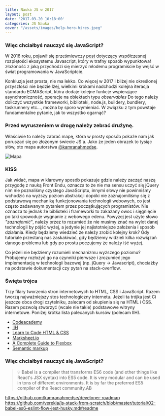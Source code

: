 ```yaml
---
title: Nauka JS w 2017
layout: post
date: '2017-03-20 10:18:00'
categories: JS Nauka
cover: "/assets/images/help-hero-hires.jpeg"
---
```


### Więc chciałbyś nauczyć się JavaScript?

W 2016 roku, pojawił się prześmiewczy [post](https://hackernoon.com/how-it-feels-to-learn-javascript-in-2016-d3a717dd577f#.hnnzagpmm) dotyczący współczesnej rozpiętości ekosystemu Javascript, który w trafny sposób wypunktował złożoność z jaką przychodzi się mierzyć młodemu programiście by wejść w świat programowania w JavaScriptcie. 

Konkluzja jest prosta, nie ma lekko. Co więcej w 2017 i bliżej nie określonej przyszłości nie będzie lżej, wielkimi krokami nadchodzi kolejna iteracja standardu ECMAScript, która dodaje kolejne funkcje wspierające asynchroniczność, operacje na obiektach typu *observables* Do tego należy doliczyć wszystkie frameworki, biblioteki, node.js, buildery, bundlery, taskrunnery etc..., można by sporo wymieniać. W związku z tym powstaje fundamentalne pytanie, jak to wszystko ogarnąć? 

### Przed wyruszeniem w drogę należy zebrać drużynę.

Właściwie to należy zabrać mapę, która w prosty sposób pokaże nam jak poruszać się po złożonym świecie JS'a. Jako że jeden obrazek to tysiąc słów, oto mapa autorstwa [@kamranahmedse](https://github.com/kamranahmedse/developer-roadmap).

![Mapa][mapa]

[mapa]: https://camo.githubusercontent.com/aab59f179c70343b2e9ad70cf8520d08b4622502/68747470733a2f2f692e696d6775722e636f6d2f326164764d39572e706e67 "Front End Map"

### KISS

Jak widać, mapa w klarowny sposób pokazuje gdzie należy zacząć naszą przygodę z nauką Front Endu, oznacza to że nie ma sensu uczyć się jQuery nim nie poznaliśmy czystego JavaScriptu, innymi słowy nie powinniśmy wchodzić na wyższy poziom abstrakcji dopóki nie zaznajomiliśmy się z podstawową mechaniką funkcjonowania technologii webowych, co jest często zadawanym pytaniem przez początkujących programistów. Nie oznacza to jednak że biblioteki i frameworki to zakazany owoc i sięgnięcie po taki spowoduje wygnanie z webowego edenu. Powyżej jest użyte słowo *"zaznajomić"*, należy przez to rozumieć że nie musimy znać na wylot danej technologii by pójść wyżej, a jedynie jej najistotniejsze założenia i sposób działania. Kiedy będziemy wiedzieć że należy zrobić kolejny krok? Gdy tutoriale przestaną nas zaskakiwać, gdy będziemy widzieli kilka rozwiązań danego problemu lub gdy po prostu poczujemy że należy iść wyżej. 

Co jeżeli nie będziemy rozumieli mechanizmu wyższego poziomu? Próbujemy rozłożyć go na czynniki pierwsze i zrozumieć jego implementację w technologii bazowej (np. jQuery -> Javascript), chociażby na podstawie dokumentacji czy pytań na stack-overflow. 

### Święta trójca

Trzy filary tworzenia stron internetowych to HTML, CSS i JavaScript. Razem tworzą najważniejszy stos technologiczny internetu. Jeżeli ta trójka jest Ci jeszcze obca drogi czytelniku, zalecam od skupienia się na HTML i CSS. Razem pozwolą stworzyć (wcale nie takie) podstawowe witryny internetowe. Poniżej krótka lista polecanych kursów (polecam IIH).

- [Codeacademy](https://www.codecademy.com/learn/learn-html-css)
- [IIH](https://internetingishard.com/)
- [Learn to Code HTML & CSS](http://learn.shayhowe.com/html-css/)
- [Marksheet.io](http://marksheet.io/)
- [A Complete Guide to Flexbox](https://css-tricks.com/snippets/css/a-guide-to-flexbox/)
- [Semantic markup](https://webdesign.tutsplus.com/courses/semantic-html-how-to-structure-web-pages)











### Więc chciałbyś nauczyć się JavaScript?

> 💡 Babel is a compiler that transforms ES6 code (and other things like React's JSX syntax) into ES5 code. It is very modular and can be used in tons of different environments. It is by far the preferred ES5 compiler of the React community.AB


https://github.com/kamranahmedse/developer-roadmap
https://github.com/verekia/js-stack-from-scratch/blob/master/tutorial/02-babel-es6-eslint-flow-jest-husky.md#readme

